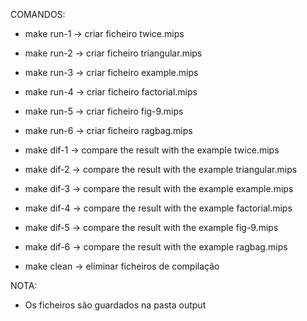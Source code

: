 COMANDOS:

- make run-1 -> criar ficheiro twice.mips
- make run-2 -> criar ficheiro triangular.mips
- make run-3 -> criar ficheiro example.mips
- make run-4 -> criar ficheiro factorial.mips
- make run-5 -> criar ficheiro fig-9.mips
- make run-6 -> criar ficheiro ragbag.mips

- make dif-1 -> compare the result with the example twice.mips
- make dif-2 -> compare the result with the example triangular.mips
- make dif-3 -> compare the result with the example example.mips
- make dif-4 -> compare the result with the example factorial.mips
- make dif-5 -> compare the result with the example fig-9.mips
- make dif-6 -> compare the result with the example ragbag.mips

- make clean -> eliminar ficheiros de compilação


NOTA:

- Os ficheiros são guardados na pasta output

